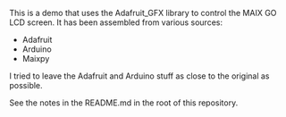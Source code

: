 This is a demo that uses the Adafruit_GFX library to control the MAIX GO LCD screen.
It has been assembled from various sources:
- Adafruit
- Arduino
- Maixpy

I tried to leave the Adafruit and Arduino stuff as close to the original as possible. 

See the notes in the README.md in the root of this repository.
